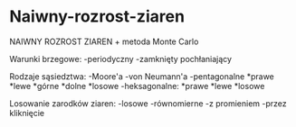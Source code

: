 # Naiwny-rozrost-ziaren


NAIWNY ROZROST ZIAREN + metoda Monte Carlo 

Warunki brzegowe:
-periodyczny
-zamknięty pochłaniający

Rodzaje sąsiedztwa:
-Moore'a
-von Neumann'a
-pentagonalne
  *prawe
  *lewe
   *górne
   *dolne
   *losowe
-heksagonalne:
  *prawe
  *lewe
  *losowe

Losowanie zarodków ziaren:
-losowe
-równomierne
-z promieniem
-przez kliknięcie

